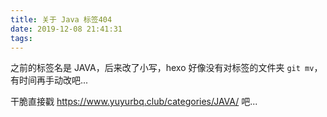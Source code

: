 ```yaml
---
title: 关于 Java 标签404
date: 2019-12-08 21:41:31
tags:
---
```

之前的标签名是 JAVA，后来改了小写，hexo 好像没有对标签的文件夹 `git mv`，有时间再手动改吧...

干脆直接戳 https://www.yuyurbq.club/categories/JAVA/ 吧...